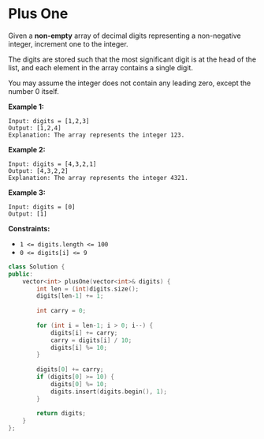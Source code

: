 # Plus One

Given a **non-empty** array of decimal digits representing a non-negative integer, increment one to the integer.

The digits are stored such that the most significant digit is at the head of the list, and each element in the array contains a single digit.

You may assume the integer does not contain any leading zero, except the number 0 itself.

 

**Example 1:**

```
Input: digits = [1,2,3]
Output: [1,2,4]
Explanation: The array represents the integer 123.
```

**Example 2:**

```
Input: digits = [4,3,2,1]
Output: [4,3,2,2]
Explanation: The array represents the integer 4321.
```

**Example 3:**

```
Input: digits = [0]
Output: [1]
```

 

**Constraints:**

- `1 <= digits.length <= 100`
- `0 <= digits[i] <= 9`

```c++
class Solution {
public:
    vector<int> plusOne(vector<int>& digits) {
        int len = (int)digits.size();
        digits[len-1] += 1;
        
        int carry = 0;
        
        for (int i = len-1; i > 0; i--) {
            digits[i] += carry;
            carry = digits[i] / 10;
            digits[i] %= 10;
        }
        
        digits[0] += carry;
        if (digits[0] >= 10) {
            digits[0] %= 10;
            digits.insert(digits.begin(), 1);
        }
        
        return digits;
    }
};
```

